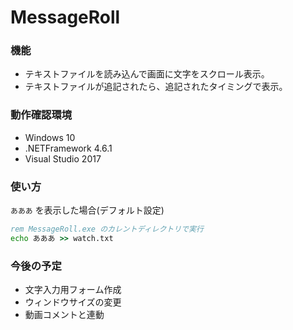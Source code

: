 # MessageRoll

### 機能

- テキストファイルを読み込んで画面に文字をスクロール表示。
- テキストファイルが追記されたら、追記されたタイミングで表示。

### 動作確認環境

- Windows 10 
- .NETFramework 4.6.1
- Visual Studio 2017

### 使い方

`あああ` を表示した場合(デフォルト設定)

```bat
rem MessageRoll.exe のカレントディレクトリで実行
echo あああ >> watch.txt
```

### 今後の予定

- 文字入力用フォーム作成
- ウィンドウサイズの変更
- 動画コメントと連動